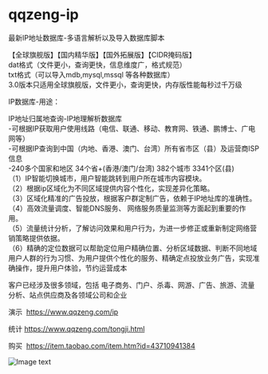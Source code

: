 qqzeng-ip
=========

最新IP地址数据库-多语言解析以及导入数据库脚本

【全球旗舰版】【国内精华版】【国外拓展版】【CIDR掩码版】    
dat格式（文件更小，查询更快，信息维度广，格式规范）  
txt格式（可以导入mdb,mysql,mssql 等各种数据库）  
3.0版本只适用全球旗舰版，文件更小，查询更快，内存版性能每秒过千万级

IP数据库-用途：
  
 IP地址归属地查询-IP地理解析数据库  
 -可根据IP获取用户使用线路（电信、联通、移动、教育网、铁通、鹏博士、广电网等）   
 -可根据IP查询到中国（内地、香港、澳门、台湾）所有省市区（县）及运营商ISP信息  
 -240多个国家和地区 34个省+(香港/澳门/台湾) 382个城市 3341个区(县)  
（1）IP智能切换城市，用户智能跳转到用户所在城市内容模块。  
（2）根据ip区域化为不同区域提供内容个性化，实现差异化策略。  
（3）区域化精准的广告投放，根据客户群定制广告，依赖于IP地址库的准确性。  
（4）高效流量调度、智能DNS服务、 网络服务质量监测等方面起到重要的作用。  
（5）流量统计分析，了解访问效果和用户行为，为进一步修正或重新制定网络营销策略提供依据。  
（6）精确的定位数据可以帮助定位用户精确位置、分析区域数据、判断不同地域用户人群的行为习惯、为用户提供个性化的服务、精确定点投放业务广告，实现准确操作，提升用户体验，节约运营成本    

客户已经涉及很多领域，包括 电子商务、门户、杀毒、网游、广告、旅游、流量分析、站点供应商及各领域公司和企业
 
演示  https://www.qqzeng.com/ip

统计  https://www.qqzeng.com/tongji.html

购买  https://item.taobao.com/item.htm?id=43710941384    

![Image text](https://www.qqzeng-ip.com/res/github-qrcode.png)
